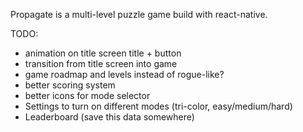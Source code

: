 Propagate is a multi-level puzzle game build with react-native.

TODO:
- animation on title screen title + button
- transition from title screen into game
- game roadmap and levels instead of rogue-like?
- better scoring system
- better icons for mode selector
- Settings to turn on different modes (tri-color, easy/medium/hard)
- Leaderboard (save this data somewhere)